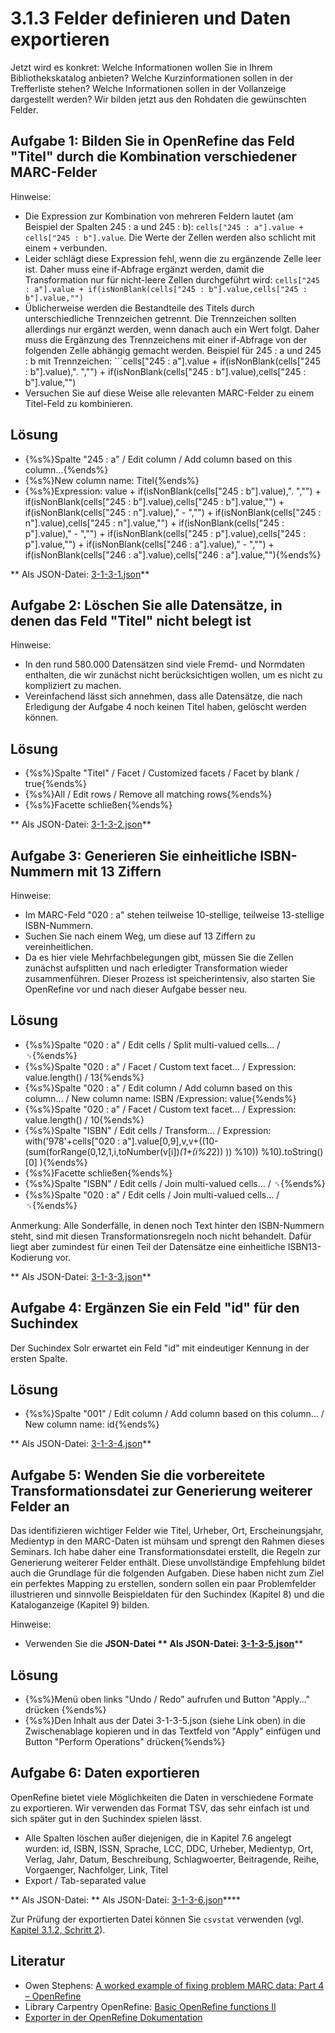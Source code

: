 # 3.1.3 Felder definieren und Daten exportieren

Jetzt wird es konkret: Welche Informationen wollen Sie in Ihrem Bibliothekskatalog anbieten? Welche Kurzinformationen sollen in der Trefferliste stehen? Welche Informationen sollen in der Vollanzeige dargestellt werden? Wir bilden jetzt aus den Rohdaten die gewünschten Felder.

## Aufgabe 1: Bilden Sie in OpenRefine das Feld "Titel" durch die Kombination verschiedener MARC-Felder

Hinweise:

* Die Expression zur Kombination von mehreren Feldern lautet (am Beispiel der Spalten 245 : a und 245 : b): ```cells["245 : a"].value + cells["245 : b"].value```. Die Werte der Zellen werden also schlicht mit einem ```+``` verbunden.
* Leider schlägt diese Expression fehl, wenn die zu ergänzende Zelle leer ist. Daher muss eine if-Abfrage ergänzt werden, damit die Transformation nur für nicht-leere Zellen durchgeführt wird: ```cells["245 : a"].value + if(isNonBlank(cells["245 : b"].value,cells["245 : b"].value,"")```
* Üblicherweise werden die Bestandteile des Titels durch unterschiedliche Trennzeichen getrennt. Die Trennzeichen sollten allerdings nur ergänzt werden, wenn danach auch ein Wert folgt. Daher muss die Ergänzung des Trennzeichens mit einer if-Abfrage von der folgenden Zelle abhängig gemacht werden. Beispiel für 245 : a und 245 : b mit Trennzeichen: ```cells["245 : a"].value + if(isNonBlank(cells["245 : b"].value),". ","") + if(isNonBlank(cells["245 : b"].value),cells["245 : b"].value,"")
* Versuchen Sie auf diese Weise alle relevanten MARC-Felder zu einem Titel-Feld zu kombinieren.

## Lösung

* {%s%}Spalte "245 : a" / Edit column / Add column based on this column...{%ends%}
* {%s%}New column name: Titel{%ends%}
* {%s%}Expression: value + if(isNonBlank(cells["245 : b"].value),". ","") + if(isNonBlank(cells["245 : b"].value),cells["245 : b"].value,"") + if(isNonBlank(cells["245 : n"].value)," - ","") + if(isNonBlank(cells["245 : n"].value),cells["245 : n"].value,"") + if(isNonBlank(cells["245 : p"].value)," - ","") + if(isNonBlank(cells["245 : p"].value),cells["245 : p"].value,"") + if(isNonBlank(cells["246 : a"].value)," - ","") + if(isNonBlank(cells["246 : a"].value),cells["246 : a"].value,""){%ends%}

** Als JSON-Datei: [3-1-3-1.json](3-1-3-1.json)**


## Aufgabe 2: Löschen Sie alle Datensätze, in denen das Feld "Titel" nicht belegt ist

Hinweise:

* In den rund 580.000 Datensätzen sind viele Fremd- und Normdaten enthalten, die wir zunächst nicht berücksichtigen wollen, um es nicht zu kompliziert zu machen.
* Vereinfachend lässt sich annehmen, dass alle Datensätze, die nach Erledigung der Aufgabe 4 noch keinen Titel haben, gelöscht werden können.

## Lösung

* {%s%}Spalte "Titel" / Facet / Customized facets / Facet by blank / true{%ends%}
* {%s%}All / Edit rows / Remove all matching rows{%ends%}
* {%s%}Facette schließen{%ends%}

** Als JSON-Datei: [3-1-3-2.json](3-1-3-2.json)**


## Aufgabe 3: Generieren Sie einheitliche ISBN-Nummern mit 13 Ziffern

Hinweise:

* Im MARC-Feld "020 : a" stehen teilweise 10-stellige, teilweise 13-stellige ISBN-Nummern.
* Suchen Sie nach einem Weg, um diese auf 13 Ziffern zu vereinheitlichen.
* Da es hier viele Mehrfachbelegungen gibt, müssen Sie die Zellen zunächst aufsplitten und nach erledigter Transformation wieder zusammenführen. Dieser Prozess ist speicherintensiv, also starten Sie OpenRefine vor und nach dieser Aufgabe besser neu.

## Lösung

* {%s%}Spalte "020 : a" / Edit cells / Split multi-valued cells... / ␟{%ends%}
* {%s%}Spalte "020 : a" / Facet / Custom text facet... / Expression: value.length() / 13{%ends%}
* {%s%}Spalte "020 : a" / Edit column / Add column based on this column... / New column name: ISBN /Expression: value{%ends%}
* {%s%}Spalte "020 : a" / Facet / Custom text facet... / Expression: value.length() / 10{%ends%}
* {%s%}Spalte "ISBN" / Edit cells / Transform... / Expression: with('978'+cells["020 : a"].value[0,9],v,v+((10-(sum(forRange(0,12,1,i,toNumber(v[i])*(1+(i%2*2)) )) %10)) %10).toString()[0] ){%ends%}
* {%s%}Facette schließen{%ends%}
* {%s%}Spalte "ISBN" / Edit cells / Join multi-valued cells... / ␟{%ends%}
* {%s%}Spalte "020 : a" / Edit cells / Join multi-valued cells... / ␟{%ends%}

Anmerkung: Alle Sonderfälle, in denen noch Text hinter den ISBN-Nummern steht, sind mit diesen Transformationsregeln noch nicht behandelt. Dafür liegt aber zumindest für einen Teil der Datensätze eine einheitliche ISBN13-Kodierung vor.

** Als JSON-Datei: [3-1-3-3.json](3-1-3-3.json)**


## Aufgabe 4: Ergänzen Sie ein Feld "id" für den Suchindex

Der Suchindex Solr erwartet ein Feld "id" mit eindeutiger Kennung in der ersten Spalte.

## Lösung

* {%s%}Spalte "001" /  Edit column / Add column based on this column... / New column name: id{%ends%}

** Als JSON-Datei: [3-1-3-4.json](3-1-3-4.json)**


## Aufgabe 5: Wenden Sie die vorbereitete Transformationsdatei zur Generierung weiterer Felder an

Das identifizieren wichtiger Felder wie Titel, Urheber, Ort, Erscheinungsjahr, Medientyp in den MARC-Daten ist mühsam und sprengt den Rahmen dieses Seminars. Ich habe daher eine Transformationsdatei erstellt, die Regeln zur Generierung weiterer Felder enthält. Diese unvollständige Empfehlung bildet auch die Grundlage für die folgenden Aufgaben. Diese haben nicht zum Ziel ein perfektes Mapping zu erstellen, sondern sollen ein paar Problemfelder illustrieren und sinnvolle Beispieldaten für den Suchindex (Kapitel 8) und die Kataloganzeige (Kapitel 9) bilden.

Hinweise:
* Verwenden Sie die **JSON-Datei ** Als JSON-Datei: [3-1-3-5.json](3-1-3-5.json)****

## Lösung

* {%s%}Menü oben links "Undo / Redo" aufrufen und Button "Apply..." drücken {%ends%}
* {%s%}Den Inhalt aus der Datei 3-1-3-5.json (siehe Link oben) in die Zwischenablage kopieren und in das Textfeld von "Apply" einfügen und Button "Perform Operations" drücken{%ends%}


## Aufgabe 6: Daten exportieren

OpenRefine bietet viele Möglichkeiten die Daten in verschiedene Formate zu exportieren. Wir verwenden das Format TSV, das sehr einfach ist und sich später gut in den Suchindex spielen lässt.

* Alle Spalten löschen außer diejenigen, die in Kapitel 7.6 angelegt wurden: id, ISBN, ISSN, Sprache, LCC, DDC, Urheber, Medientyp, Ort, Verlag, Jahr, Datum, Beschreibung, Schlagwoerter, Beitragende, Reihe, Vorgaenger, Nachfolger, Link, Titel
* Export / Tab-separated value

** Als JSON-Datei: ** Als JSON-Datei: [3-1-3-6.json](3-1-3-6.json)****

Zur Prüfung der exportierten Datei können Sie ```csvstat``` verwenden (vgl. [Kapitel 3.1.2, Schritt 2](3-1-2-alle-daten-automatisiert-verarbeiten.md)).


## Literatur

* Owen Stephens: [A worked example of fixing problem MARC data: Part 4 – OpenRefine](http://www.meanboyfriend.com/overdue_ideas/2015/07/worked-example-fixing-marc-data-4/)
* Library Carpentry OpenRefine: [Basic OpenRefine functions II](https://data-lessons.github.io/library-openrefine/04-basic-functions-II/)
* [Exporter in der OpenRefine Dokumentation](https://github.com/OpenRefine/OpenRefine/wiki/Exporters)
